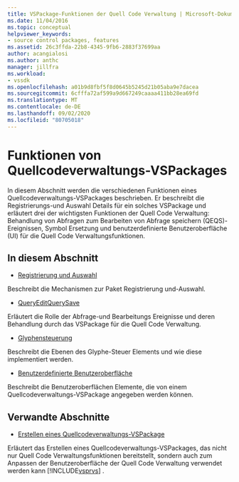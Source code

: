 ```yaml
---
title: VSPackage-Funktionen der Quell Code Verwaltung | Microsoft-Dokumentation
ms.date: 11/04/2016
ms.topic: conceptual
helpviewer_keywords:
- source control packages, features
ms.assetid: 26c3ffda-22b8-4345-9fb6-2883f37699aa
author: acangialosi
ms.author: anthc
manager: jillfra
ms.workload:
- vssdk
ms.openlocfilehash: a01b9d8fbf5f8d0645b5245d21b05aba9e7dacea
ms.sourcegitcommit: 6cfffa72af599a9d667249caaaa411bb28ea69fd
ms.translationtype: MT
ms.contentlocale: de-DE
ms.lasthandoff: 09/02/2020
ms.locfileid: "80705018"
---
```

# <a name="source-control-vspackage-features"></a>Funktionen von Quellcodeverwaltungs-VSPackages
In diesem Abschnitt werden die verschiedenen Funktionen eines Quellcodeverwaltungs-VSPackages beschrieben. Er beschreibt die Registrierungs-und Auswahl Details für ein solches VSPackage und erläutert drei der wichtigsten Funktionen der Quell Code Verwaltung: Behandlung von Abfragen zum Bearbeiten von Abfrage speichern (QEQS)-Ereignissen, Symbol Ersetzung und benutzerdefinierte Benutzeroberfläche (UI) für die Quell Code Verwaltungsfunktionen.

## <a name="in-this-section"></a>In diesem Abschnitt
- [Registrierung und Auswahl](../../extensibility/internals/registration-and-selection-source-control-vspackage.md)

 Beschreibt die Mechanismen zur Paket Registrierung und-Auswahl.

- [QueryEditQuerySave](../../extensibility/internals/query-edit-query-save-source-control-vspackage.md)

 Erläutert die Rolle der Abfrage-und Bearbeitungs Ereignisse und deren Behandlung durch das VSPackage für die Quell Code Verwaltung.

- [Glyphensteuerung](../../extensibility/internals/glyph-control-source-control-vspackage.md)

 Beschreibt die Ebenen des Glyphe-Steuer Elements und wie diese implementiert werden.

- [Benutzerdefinierte Benutzeroberfläche](../../extensibility/internals/custom-user-interface-source-control-vspackage.md)

 Beschreibt die Benutzeroberflächen Elemente, die von einem Quellcodeverwaltungs-VSPackage angegeben werden können.

## <a name="related-sections"></a>Verwandte Abschnitte
- [Erstellen eines Quellcodeverwaltungs-VSPackage](../../extensibility/internals/creating-a-source-control-vspackage.md)

 Erläutert das Erstellen eines Quellcodeverwaltungs-VSPackages, das nicht nur Quell Code Verwaltungsfunktionen bereitstellt, sondern auch zum Anpassen der Benutzeroberfläche der Quell Code Verwaltung verwendet werden kann [!INCLUDE[vsprvs](../../code-quality/includes/vsprvs_md.md)] .
